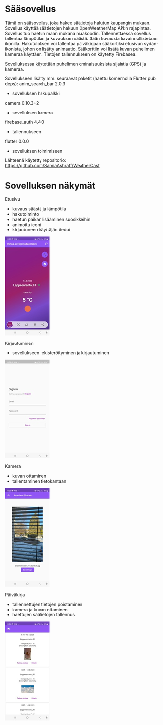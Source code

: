 # Sääsovellus

Tämä on sääsovellus, joka hakee säätietoja halutun kaupungin mukaan. Sovellus käyttää säätietojen hakuun OpenWeatherMap API:n rajapintaa. Sovellus tuo haetun maan mukana maakoodin. Tallennettaessa sovellus tallentaa lämpötilan ja kuvauksen säästä. Sään kuvausta havainnollistetaan ikonilla. Hakutuloksen voi tallentaa päiväkirjaan sääkortiksi etusivun sydän-ikonista, johon on lisätty animaatio. Sääkorttiin voi lisätä kuvan puhelimen kameraa käyttäen. Tietojen tallennukseen on käytetty Firebasea.

Sovelluksessa käytetään puhelimen ominaisuuksista sijaintia (GPS) ja kameraa.

Sovellukseen lisätty mm. seuraavat paketit (haettu komennolla Flutter pub deps):
anim_search_bar 2.0.3
*	sovelluksen hakupalkki

camera 0.10.3+2
*	sovelluksen kamera

firebase_auth 4.4.0
*	tallennukseen

flutter 0.0.0
*	sovelluksen toimimiseen

Lähteenä käytetty repositorio: https://github.com/SamiaAshraff/WeatherCast
 

# Sovelluksen näkymät


Etusivu
*	kuvaus säästä ja lämpötila
*	hakutoiminto
*	haetun paikan lisääminen suosikkeihin
* animoitu iconi
* kirjautuneen käyttäjän tiedot


![Alt text](pictures/aloitus.jpeg "Aloitus")

Kirjautuminen
*	sovellukseen rekisteröityminen ja kirjautuminen

![Alt text](pictures/kirjaus.jpeg "Kirjaus")

Kamera
*	kuvan ottaminen
*	tallentaminen tietokantaan


![Alt text](pictures/kuva.jpeg "Kuva")

Päiväkirja
*	tallennettujen tietojen poistaminen
*	kamera ja kuvan ottaminen
*	haettujen säätietojen tallennus

![Alt text](pictures/pk.jpeg "Pk")


